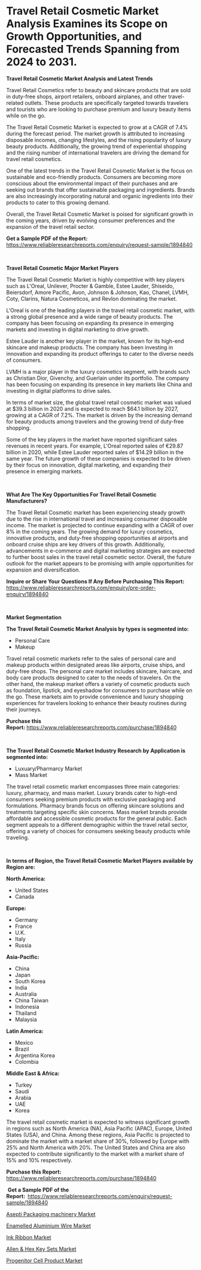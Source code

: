 <p><h1>Travel Retail Cosmetic Market Analysis Examines its Scope on Growth Opportunities, and Forecasted Trends Spanning from 2024 to 2031.</h1></p><p><strong>Travel Retail Cosmetic Market Analysis and Latest Trends</strong></p>
<p><p>Travel Retail Cosmetics refer to beauty and skincare products that are sold in duty-free shops, airport retailers, onboard airplanes, and other travel-related outlets. These products are specifically targeted towards travelers and tourists who are looking to purchase premium and luxury beauty items while on the go.</p><p>The Travel Retail Cosmetic Market is expected to grow at a CAGR of 7.4% during the forecast period. The market growth is attributed to increasing disposable incomes, changing lifestyles, and the rising popularity of luxury beauty products. Additionally, the growing trend of experiential shopping and the rising number of international travelers are driving the demand for travel retail cosmetics.</p><p>One of the latest trends in the Travel Retail Cosmetic Market is the focus on sustainable and eco-friendly products. Consumers are becoming more conscious about the environmental impact of their purchases and are seeking out brands that offer sustainable packaging and ingredients. Brands are also increasingly incorporating natural and organic ingredients into their products to cater to this growing demand.</p><p>Overall, the Travel Retail Cosmetic Market is poised for significant growth in the coming years, driven by evolving consumer preferences and the expansion of the travel retail sector.</p></p>
<p><strong>Get a Sample PDF of the Report:&nbsp;</strong> <a href="https://www.reliableresearchreports.com/enquiry/request-sample/1894840">https://www.reliableresearchreports.com/enquiry/request-sample/1894840</a></p>
<p>&nbsp;</p>
<p><strong>Travel Retail Cosmetic Major Market Players</strong></p>
<p><p>The Travel Retail Cosmetic Market is highly competitive with key players such as L'Oreal, Unilever, Procter & Gamble, Estee Lauder, Shiseido, Beiersdorf, Amore Pacific, Avon, Johnson & Johnson, Kao, Chanel, LVMH, Coty, Clarins, Natura Cosmeticos, and Revlon dominating the market. </p><p>L'Oreal is one of the leading players in the travel retail cosmetic market, with a strong global presence and a wide range of beauty products. The company has been focusing on expanding its presence in emerging markets and investing in digital marketing to drive growth. </p><p>Estee Lauder is another key player in the market, known for its high-end skincare and makeup products. The company has been investing in innovation and expanding its product offerings to cater to the diverse needs of consumers. </p><p>LVMH is a major player in the luxury cosmetics segment, with brands such as Christian Dior, Givenchy, and Guerlain under its portfolio. The company has been focusing on expanding its presence in key markets like China and investing in digital platforms to drive sales.</p><p>In terms of market size, the global travel retail cosmetic market was valued at $39.3 billion in 2020 and is expected to reach $64.1 billion by 2027, growing at a CAGR of 7.2%. The market is driven by the increasing demand for beauty products among travelers and the growing trend of duty-free shopping.</p><p>Some of the key players in the market have reported significant sales revenues in recent years. For example, L'Oreal reported sales of €29.87 billion in 2020, while Estee Lauder reported sales of $14.29 billion in the same year. The future growth of these companies is expected to be driven by their focus on innovation, digital marketing, and expanding their presence in emerging markets.</p></p>
<p>&nbsp;</p>
<p><strong>What Are The Key Opportunities For Travel Retail Cosmetic Manufacturers?</strong></p>
<p><p>The Travel Retail Cosmetic market has been experiencing steady growth due to the rise in international travel and increasing consumer disposable income. The market is projected to continue expanding with a CAGR of over 8% in the coming years. The growing demand for luxury cosmetics, innovative products, and duty-free shopping opportunities at airports and onboard cruise ships are key drivers of this growth. Additionally, advancements in e-commerce and digital marketing strategies are expected to further boost sales in the travel retail cosmetic sector. Overall, the future outlook for the market appears to be promising with ample opportunities for expansion and diversification.</p></p>
<p><strong>Inquire or Share Your Questions If Any Before Purchasing This Report:</strong> <a href="https://www.reliableresearchreports.com/enquiry/pre-order-enquiry/1894840">https://www.reliableresearchreports.com/enquiry/pre-order-enquiry/1894840</a></p>
<p>&nbsp;</p>
<p><strong>Market Segmentation</strong></p>
<p><strong>The Travel Retail Cosmetic Market Analysis by types is segmented into:</strong></p>
<p><ul><li>Personal Care</li><li>Makeup</li></ul></p>
<p><p>Travel retail cosmetic markets refer to the sales of personal care and makeup products within designated areas like airports, cruise ships, and duty-free shops. The personal care market includes skincare, haircare, and body care products designed to cater to the needs of travelers. On the other hand, the makeup market offers a variety of cosmetic products such as foundation, lipstick, and eyeshadow for consumers to purchase while on the go. These markets aim to provide convenience and luxury shopping experiences for travelers looking to enhance their beauty routines during their journeys.</p></p>
<p><strong>Purchase this Report:&nbsp;</strong><a href="https://www.reliableresearchreports.com/purchase/1894840">https://www.reliableresearchreports.com/purchase/1894840</a></p>
<p>&nbsp;</p>
<p><strong>The Travel Retail Cosmetic Market Industry Research by Application is segmented into:</strong></p>
<p><ul><li>Luxuary/Pharmarcy Market</li><li>Mass Market</li></ul></p>
<p><p>The travel retail cosmetic market encompasses three main categories: luxury, pharmacy, and mass market. Luxury brands cater to high-end consumers seeking premium products with exclusive packaging and formulations. Pharmacy brands focus on offering skincare solutions and treatments targeting specific skin concerns. Mass market brands provide affordable and accessible cosmetic products for the general public. Each segment appeals to a different demographic within the travel retail sector, offering a variety of choices for consumers seeking beauty products while traveling.</p></p>
<p>&nbsp;</p>
<p><strong>In terms of Region, the Travel Retail Cosmetic Market Players available by Region are:</strong></p>
<p>
    <p> <strong> North America: </strong>
        <ul>
            <li>United States</li>
            <li>Canada</li>
        </ul>
        </p> 
    <p> <strong> Europe: </strong>
        <ul>
            <li>Germany</li>
            <li>France</li>
            <li>U.K.</li>
            <li>Italy</li>
            <li>Russia</li>
        </ul>
        </p> 
    <p> <strong> Asia-Pacific: </strong>
        <ul>
            <li>China</li>
            <li>Japan</li>
            <li>South Korea</li>
            <li>India</li>
            <li>Australia</li>
            <li>China Taiwan</li>
            <li>Indonesia</li>
            <li>Thailand</li>
            <li>Malaysia</li>
        </ul>
        </p> 
    <p> <strong> Latin America: </strong>
        <ul>
            <li>Mexico</li>
            <li>Brazil</li>
            <li>Argentina Korea</li>
            <li>Colombia</li>
        </ul>
        </p> 
    <p> <strong> Middle East & Africa: </strong>
        <ul>
            <li>Turkey</li>
            <li>Saudi</li>
            <li>Arabia</li>
            <li>UAE</li>
            <li>Korea</li>
        </ul>
    </p>
    </p>
<p><p>The travel retail cosmetic market is expected to witness significant growth in regions such as North America (NA), Asia Pacific (APAC), Europe, United States (USA), and China. Among these regions, Asia Pacific is projected to dominate the market with a market share of 30%, followed by Europe with 25% and North America with 20%. The United States and China are also expected to contribute significantly to the market with a market share of 15% and 10% respectively.</p></p>
<p><strong>Purchase this Report: </strong><a href="https://www.reliableresearchreports.com/purchase/1894840">https://www.reliableresearchreports.com/purchase/1894840</a></p>
<p>&nbsp;<strong>Get a Sample PDF of the Report:&nbsp;&nbsp;</strong><a href="https://www.reliableresearchreports.com/enquiry/request-sample/1894840">https://www.reliableresearchreports.com/enquiry/request-sample/1894840</a></p>
<p><strong></strong></p>
<p><p><a href="https://gamy-alyssum-396.notion.site/Asepti-Packaging-machinery-Market-Size-Growth-Outlook-from-2024-to-2031-projecting-at-Market-s-Tre-08d955739bd04fdd87533f8f9cbfd648">Asepti Packaging machinery Market</a></p><p><a href="https://view.publitas.com/reportprime-1/enamelled-aluminium-wire-market-research-report-the-key-to-successful-business-strategy-forecasted-for-period-from-2024-2031/">Enamelled Aluminium Wire Market</a></p><p><a href="https://view.publitas.com/reportprime-1/ink-ribbon-market-growth-market-trends-covid-19-impact-and-forecasts-for-period-from-2024-2031/">Ink Ribbon Market</a></p><p><a href="https://fearless-okapi-6c8.notion.site/Allen-Hex-Key-Sets-Market-Research-Report-Reveals-The-Latest-Trends-And-Opportunities-of-this-Mark-7b9ed2f760364244afa7022ada37e0a5">Allen & Hex Key Sets Market</a></p><p><a href="https://poised-avenue-46d.notion.site/Insights-into-Progenitor-Cell-Product-Market-Size-Analysing-Market-Share-Trends-and-Growth-from-2-def5df70586e43bdb957764e0e830ea8">Progenitor Cell Product Market</a></p></p>